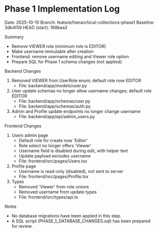 # Phase 1 Implementation Log

Date: 2025-10-10
Branch: feature/hierarchical-collections-phase1
Baseline: 3db4f59
HEAD (start): 168bea2

Summary
- Remove VIEWER role (minimum role is EDITOR)
- Make username immutable after creation
- Frontend: remove username editing and Viewer role option
- Prepare SQL for Phase 1 schema changes (not applied)

Backend Changes
1) Removed VIEWER from UserRole enum; default role now EDITOR
   - File: backend/app/models/user.py
2) User update schemas no longer allow username changes; default role EDITOR
   - File: backend/app/schemas/user.py
   - File: backend/app/schemas/auth.py
3) Admin and Profile update endpoints no longer change username
   - File: backend/app/api/admin_users.py

Frontend Changes
1) Users admin page
   - Default role for create now 'Editor'
   - Role select no longer offers 'Viewer'
   - Username field is disabled during edit, with helper text
   - Update payload excludes username
   - File: frontend/src/pages/Users.tsx
2) Profile page
   - Username is read-only (disabled), not sent to server
   - File: frontend/src/pages/Profile.tsx
3) Types
   - Removed 'Viewer' from role unions
   - Removed username from update types
   - File: frontend/src/types/api.ts

Notes
- No database migrations have been applied in this step.
- A SQL script (PHASE_1_DATABASE_CHANGES.sql) has been prepared for review.

